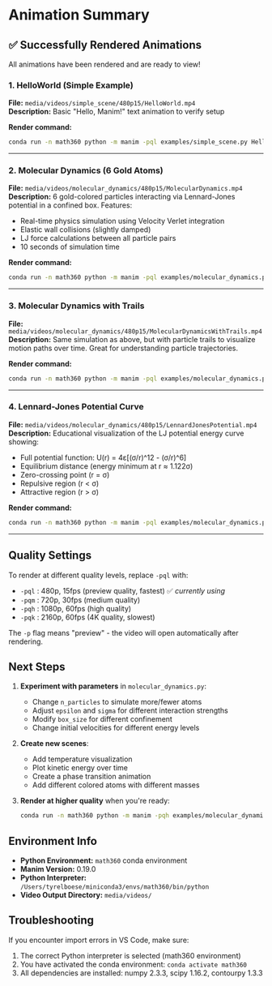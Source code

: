 # Animation Summary

## ✅ Successfully Rendered Animations

All animations have been rendered and are ready to view!

### 1. HelloWorld (Simple Example)
**File:** `media/videos/simple_scene/480p15/HelloWorld.mp4`  
**Description:** Basic "Hello, Manim!" text animation to verify setup

**Render command:**
```bash
conda run -n math360 python -m manim -pql examples/simple_scene.py HelloWorld
```

---

### 2. Molecular Dynamics (6 Gold Atoms)
**File:** `media/videos/molecular_dynamics/480p15/MolecularDynamics.mp4`  
**Description:** 6 gold-colored particles interacting via Lennard-Jones potential in a confined box. Features:
- Real-time physics simulation using Velocity Verlet integration
- Elastic wall collisions (slightly damped)
- LJ force calculations between all particle pairs
- 10 seconds of simulation time

**Render command:**
```bash
conda run -n math360 python -m manim -pql examples/molecular_dynamics.py MolecularDynamics
```

---

### 3. Molecular Dynamics with Trails
**File:** `media/videos/molecular_dynamics/480p15/MolecularDynamicsWithTrails.mp4`  
**Description:** Same simulation as above, but with particle trails to visualize motion paths over time. Great for understanding particle trajectories.

**Render command:**
```bash
conda run -n math360 python -m manim -pql examples/molecular_dynamics.py MolecularDynamicsWithTrails
```

---

### 4. Lennard-Jones Potential Curve
**File:** `media/videos/molecular_dynamics/480p15/LennardJonesPotential.mp4`  
**Description:** Educational visualization of the LJ potential energy curve showing:
- Full potential function: U(r) = 4ε[(σ/r)^12 - (σ/r)^6]
- Equilibrium distance (energy minimum at r ≈ 1.122σ)
- Zero-crossing point (r = σ)
- Repulsive region (r < σ)
- Attractive region (r > σ)

**Render command:**
```bash
conda run -n math360 python -m manim -pql examples/molecular_dynamics.py LennardJonesPotential
```

---

## Quality Settings

To render at different quality levels, replace `-pql` with:

- `-pql` : 480p, 15fps (preview quality, fastest) ✅ *currently using*
- `-pqm` : 720p, 30fps (medium quality)
- `-pqh` : 1080p, 60fps (high quality)
- `-pqk` : 2160p, 60fps (4K quality, slowest)

The `-p` flag means "preview" - the video will open automatically after rendering.

## Next Steps

1. **Experiment with parameters** in `molecular_dynamics.py`:
   - Change `n_particles` to simulate more/fewer atoms
   - Adjust `epsilon` and `sigma` for different interaction strengths
   - Modify `box_size` for different confinement
   - Change initial velocities for different energy levels

2. **Create new scenes**:
   - Add temperature visualization
   - Plot kinetic energy over time
   - Create a phase transition animation
   - Add different colored atoms with different masses

3. **Render at higher quality** when you're ready:
   ```bash
   conda run -n math360 python -m manim -pqh examples/molecular_dynamics.py MolecularDynamics
   ```

## Environment Info

- **Python Environment:** `math360` conda environment
- **Manim Version:** 0.19.0
- **Python Interpreter:** `/Users/tyrelboese/miniconda3/envs/math360/bin/python`
- **Video Output Directory:** `media/videos/`

## Troubleshooting

If you encounter import errors in VS Code, make sure:
1. The correct Python interpreter is selected (math360 environment)
2. You have activated the conda environment: `conda activate math360`
3. All dependencies are installed: numpy 2.3.3, scipy 1.16.2, contourpy 1.3.3
